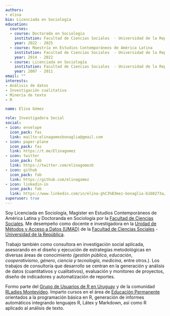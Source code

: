```yaml
---
authors:
- elina
bio: Licenciada en Sociología
education:
  courses:
  - course: Doctorado en Sociología
    institution: Facultad de Ciencias Sociales  - Universidad de la República (UdelaR)
    year: 2022 - 2025
  - course: Maestría en Estudios Contemporáneos de América Latina
    institution: Facultad de Ciencias Sociales  - Universidad de la República (UdelaR) / Universidad Complutense de Madrid
    year: 2014 - 2022 
  - course: Licenciada en Sociología
    institution: Facultad de Ciencias Sociales  - Universidad de la República (UdelaR)
    year: 2007 - 2011
email: ""
interests:
- Análisis de datos
- Investigación cualitativa
- Minería de texto
- R

name: Elina Gómez

role: Investigadora Social
social:
- icon: envelope
  icon_pack: fas
  link: mailto:elinagomezbonaglia@gmail.com
- icon: paper-plane
  icon_pack: fas
  link: https://t.me/Elinagomez
- icon: twitter
  icon_pack: fab
  link: https://twitter.com/elinagomezb
- icon: github
  icon_pack: fab
  link: https://github.com/elinagomez
- icon: linkedin-in
  icon_pack: fab
  link: https://www.linkedin.com/in/elina-g%C3%B3mez-bonaglia-b160273a/
superuser: true
---
```


Soy Licenciada en Sociología, Magíster en Estudios Contemporáneos de América Latina y Doctoranda en Sociología por la [Facultad de Ciencias Sociales](www.cienciassociales.edu.uy). Me desempeño como docente e investigadora en la [Unidad de Métodos y Acceso a Datos (UMAD)](https://umad.cienciassociales.edu.uy/) de la [Facultad de Ciencias Sociales](www.cienciassociales.edu.uy) - [Universidad de la República](www.universidad.edu.uy). 

Trabajo también como consultora en investigación social aplicada, asesorando en el diseño y ejecución de estrategias metodológicas en diversas áreas de conocimiento _(gestión pública_, _educación_, _cooperativismo_,  _género_, _ciencia y tecnología_, _medicina_, entre otros.). Los trabajos de consultoría que desarrollo se centran en la generación y análisis de datos (cuantitativos y cualitativos), evaluación y monitoreo de proyectos, diseño de indicadores y automatización de reportes.

Formo parte del [Grupo de Usuarios de R en Uruguay](https://twitter.com/gurumvd) y de la comunidad [RLadies Montevideo](https://twitter.com/RLadiesMVD). Imparto cursos en el área de [Educación Permanente](https://cienciassociales.edu.uy/educacion-permanente/) orientados a la programación básica en R, generación de informes automáticos integrando lenguajes R, Látex y  Markdown, así como R aplicado al análisis de texto. 
